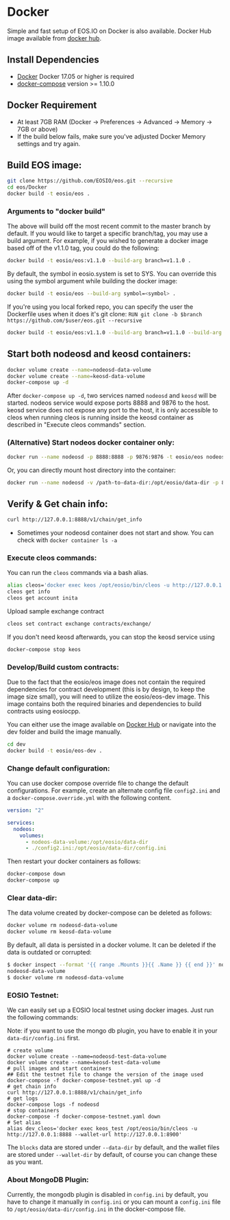 # Docker

Simple and fast setup of EOS.IO on Docker is also available.
Docker Hub image available from [docker hub](https://hub.docker.com/r/eosio/eos/).

## Install Dependencies

- [Docker](https://docs.docker.com) Docker 17.05 or higher is required
- [docker-compose](https://docs.docker.com/compose/) version >= 1.10.0

## Docker Requirement

- At least 7GB RAM (Docker -> Preferences -> Advanced -> Memory -> 7GB or above)
- If the build below fails, make sure you've adjusted Docker Memory settings and try again.

## Build EOS image:

```bash
git clone https://github.com/EOSIO/eos.git --recursive
cd eos/Docker
docker build -t eosio/eos .
```

### Arguments to "docker build"

The above will build off the most recent commit to the master branch by default. If you would like to target a specific branch/tag, you may use a build argument. For example, if you wished to generate a docker image based off of the v1.1.0 tag, you could do the following:

```bash
docker build -t eosio/eos:v1.1.0 --build-arg branch=v1.1.0 .
```

By default, the symbol in eosio.system is set to SYS. You can override this using the symbol argument while building the docker image:

```bash
docker build -t eosio/eos --build-arg symbol=<symbol> .
```

If you're using you local forked repo, you can specify the user the Dockerfile uses when it does it's git clone: `RUN git clone -b $branch https://github.com/$user/eos.git --recursive`

```bash
docker build -t eosio/eos:v1.1.0 --build-arg branch=v1.1.0 --build-arg symbol=EOS --build-arg user=GITHUB_USER --no-cache .
```

## Start both nodeosd and keosd containers:

```bash
docker volume create --name=nodeosd-data-volume
docker volume create --name=keosd-data-volume
docker-compose up -d
```

After `docker-compose up -d`, two services named `nodeosd` and `keosd` will be started. nodeos service would expose ports 8888 and 9876 to the host. keosd service does not expose any port to the host, it is only accessible to cleos when running cleos is running inside the keosd container as described in "Execute cleos commands" section.

### (Alternative) Start nodeos docker container only:

```bash
docker run --name nodeosd -p 8888:8888 -p 9876:9876 -t eosio/eos nodeosd.sh -e --http-alias=nodeos:8888 --http-alias=127.0.0.1:8888 --http-alias=localhost:8888
```

Or, you can directly mount host directory into the container:

```bash
docker run --name nodeosd -v /path-to-data-dir:/opt/eosio/data-dir -p 8888:8888 -p 9876:9876 -t eosio/eos nodeosd.sh -e --http-alias=nodeos:8888 --http-alias=127.0.0.1:8888 --http-alias=localhost:8888
```

## Verify & Get chain info:

```bash
curl http://127.0.0.1:8888/v1/chain/get_info
```

* Sometimes your nodeosd container does not start and show. You can check with `docker container ls -a`

### Execute cleos commands:

You can run the `cleos` commands via a bash alias.

```bash
alias cleos='docker exec keos /opt/eosio/bin/cleos -u http://127.0.0.1:8888 --wallet-url http://127.0.0.1:8900'
cleos get info
cleos get account inita
```

Upload sample exchange contract

```bash
cleos set contract exchange contracts/exchange/
```

If you don't need keosd afterwards, you can stop the keosd service using

```bash
docker-compose stop keos
```

### Develop/Build custom contracts:

Due to the fact that the eosio/eos image does not contain the required dependencies for contract development (this is by design, to keep the image size small), you will need to utilize the eosio/eos-dev image. This image contains both the required binaries and dependencies to build contracts using eosiocpp.

You can either use the image available on [Docker Hub](https://hub.docker.com/r/eosio/eos-dev/) or navigate into the dev folder and build the image manually.

```bash
cd dev
docker build -t eosio/eos-dev .
```

### Change default configuration:

You can use docker compose override file to change the default configurations. For example, create an alternate config file `config2.ini` and a `docker-compose.override.yml` with the following content.

```yaml
version: "2"

services:
  nodeos:
    volumes:
      - nodeos-data-volume:/opt/eosio/data-dir
      - ./config2.ini:/opt/eosio/data-dir/config.ini
```

Then restart your docker containers as follows:

```bash
docker-compose down
docker-compose up
```

### Clear data-dir:

The data volume created by docker-compose can be deleted as follows:

```bash
docker volume rm nodeosd-data-volume
docker volume rm keosd-data-volume
```

By default, all data is persisted in a docker volume. It can be deleted if the data is outdated or corrupted:

```bash
$ docker inspect --format '{{ range .Mounts }}{{ .Name }} {{ end }}' nodeos
nodeosd-data-volume
$ docker volume rm nodeosd-data-volume
```

### EOSIO Testnet:

We can easily set up a EOSIO local testnet using docker images. Just run the following commands:

Note: if you want to use the mongo db plugin, you have to enable it in your `data-dir/config.ini` first.

```
# create volume
docker volume create --name=nodeosd-test-data-volume
docker volume create --name=keosd-test-data-volume
# pull images and start containers
## Edit the testnet file to change the version of the image used
docker-compose -f docker-compose-testnet.yml up -d
# get chain info
curl http://127.0.0.1:8888/v1/chain/get_info
# get logs
docker-compose logs -f nodeosd
# stop containers
docker-compose -f docker-compose-testnet.yaml down
# Set alias 
alias dev_cleos='docker exec keos_test /opt/eosio/bin/cleos -u http://127.0.0.1:8888 --wallet-url http://127.0.0.1:8900'
```

The `blocks` data are stored under `--data-dir` by default, and the wallet files are stored under `--wallet-dir` by default, of course you can change these as you want.

### About MongoDB Plugin:

Currently, the mongodb plugin is disabled in `config.ini` by default, you have to change it manually in `config.ini` or you can mount a `config.ini` file to `/opt/eosio/data-dir/config.ini` in the docker-compose file.
